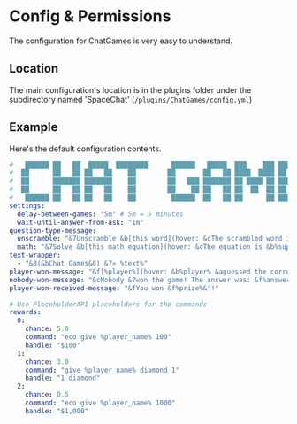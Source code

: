 # Config & Permissions

The configuration for ChatGames is very easy to understand.

Location
-
The main configuration's location is in the plugins folder under the subdirectory named 'SpaceChat' (`/plugins/ChatGames/config.yml`)

Example
-
Here's the default configuration contents.
```yaml
#   ██████ ██   ██  █████  ████████      ██████   █████  ███    ███ ███████ ███████  #
#  ██      ██   ██ ██   ██    ██        ██       ██   ██ ████  ████ ██      ██       #
#  ██      ███████ ███████    ██        ██   ███ ███████ ██ ████ ██ █████   ███████  #
#  ██      ██   ██ ██   ██    ██        ██    ██ ██   ██ ██  ██  ██ ██           ██  #
#   ██████ ██   ██ ██   ██    ██         ██████  ██   ██ ██      ██ ███████ ███████  #
settings:
  delay-between-games: "5m" # 5m = 5 minutes
  wait-until-answer-from-ask: "1m"
question-type-message:
  unscramble: "&7Unscramble &b[this word](hover: &cThe scrambled word is &b%supplied%&c!) &7for a chance to win a prize!"
  math: "&7Solve &b[this math equation](hover: &cThe equation is &b%supplied%&c!) &7for a chance to win a prize!"
text-wrapper:
  - "&8(&bChat Games&8) &7» %text%"
player-won-message: "&f[%player%](hover: &b%player% &aguessed the correct answer!) &7won the game! The answer is: &f%answer%&7!"
nobody-won-message: "&cNobody &7won the game! The answer was: &f%answer%&7!"
player-won-received-message: "&fYou won &f%prize%&f!"

# Use PlaceholderAPI placeholders for the commands
rewards:
  0:
    chance: 5.0
    command: "eco give %player_name% 100"
    handle: "$100"
  1:
    chance: 3.0
    command: "give %player_name% diamond 1"
    handle: "1 diamond"
  2:
    chance: 0.5
    command: "eco give %player_name% 1000"
    handle: "$1,000"
```
